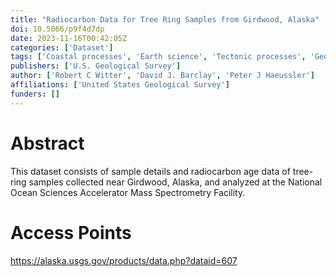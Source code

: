 ```yaml
---
title: "Radiocarbon Data for Tree Ring Samples from Girdwood, Alaska"
doi: 10.5066/p9f4d7dp
date: 2023-11-16T00:42:05Z
categories: ['Dataset']
tags: ['Coastal processes', 'Earth science', 'Tectonic processes', 'Geology', 'Hazards', 'Earthquakes', 'Carbon-14 analysis']
publishers: ['U.S. Geological Survey']
author: ['Robert C Witter', 'David J. Barclay', 'Peter J Haeussler']
affiliations: ['United States Geological Survey']
funders: []
---
```


# Abstract
This dataset consists of sample details and radiocarbon age data of tree-ring samples collected near Girdwood, Alaska, and analyzed at the National Ocean Sciences Accelerator Mass Spectrometry Facility.

# Access Points
https://alaska.usgs.gov/products/data.php?dataid=607